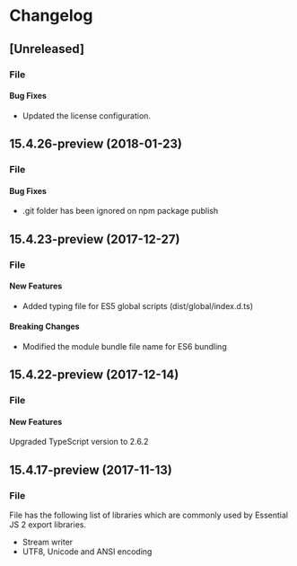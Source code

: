 # Changelog

## [Unreleased]

### File

#### Bug Fixes

- Updated the license configuration.

## 15.4.26-preview (2018-01-23)

### File

#### Bug Fixes

- .git folder has been ignored on npm package publish

## 15.4.23-preview (2017-12-27)

### File

#### New Features

- Added typing file for ES5 global scripts (dist/global/index.d.ts)

#### Breaking Changes

- Modified the module bundle file name for ES6 bundling

## 15.4.22-preview (2017-12-14)

### File

#### New Features

Upgraded TypeScript version to 2.6.2

## 15.4.17-preview (2017-11-13)

### File

File has the following list of libraries which are commonly used by Essential JS 2 export libraries.

- Stream writer
- UTF8, Unicode and ANSI encoding